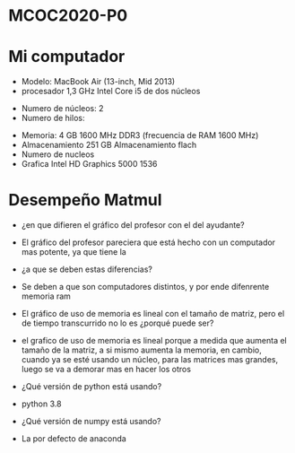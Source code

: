 # MCOC2020-P0

# Mi computador

* Modelo: MacBook Air (13-inch, Mid 2013)
* procesador 1,3 GHz Intel Core i5 de dos núcleos
+ Numero de núcleos: 2
+ Numero de hilos:

* Memoria: 4 GB 1600 MHz DDR3 (frecuencia de RAM 1600 MHz)
* Almacenamiento 251 GB Almacenamiento flach
* Numero de nucleos
* Grafica Intel HD Graphics 5000 1536

# Desempeño Matmul

* ¿en que difieren el gráfico del profesor con el del ayudante?
+ El gráfico del profesor pareciera que está hecho con un computador mas potente, ya que tiene la 
* ¿a que se deben estas diferencias?
+ Se deben a que son computadores distintos, y por ende difenrente memoria ram
* El gráfico de uso de memoria es lineal con el tamaño de matriz, pero el de tiempo transcurrido no lo es ¿porqué puede ser?
+ el grafico de uso de memoria es lineal porque a medida que aumenta el tamaño de la matriz, a si mismo aumenta la memoria, en cambio, cuando ya se esté usando un núcleo, para las matrices mas grandes, luego se va a demorar mas en  hacer los otros 
* ¿Qué versión de python está usando?
+ python 3.8
* ¿Qué versión de numpy está usando?
+ La por defecto de anaconda
